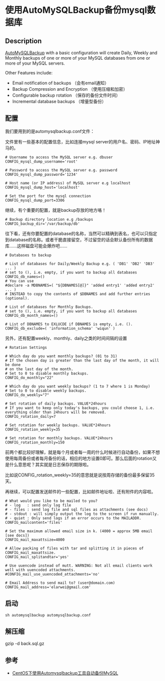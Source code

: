 # 使用AutoMySQLBackup备份mysql数据库
## Description
[AutoMySQLBackup](http://sourceforge.net/projects/automysqlbackup/) with a basic configuration will create Daily, Weekly and Monthly backups of one or more of your MySQL databases from one or more of your MySQL servers.

Other Features include:
- Email notification of backups （会有email通知）
- Backup Compression and Encryption （使用压缩和加密）
- Configurable backup rotation （保存的备份文件时间）
- Incremental database backups （增量型备份）

## 配置
我们要用到的是automysqlbackup.conf文件：

文件里有一些基本的配置信息，比如连接mysql server的用户名、密码、IP地址神马的。
```shell
# Username to access the MySQL server e.g. dbuser
CONFIG_mysql_dump_username='root'

# Password to access the MySQL server e.g. password
CONFIG_mysql_dump_password='1234'

# Host name (or IP address) of MySQL server e.g localhost
CONFIG_mysql_dump_host='localhost'

# Set the port for the mysql connection
CONFIG_mysql_dump_port=3306
```

继续，有个重要的配置，就是backup存放的地方咯！
```shell
# Backup directory location e.g /backups
CONFIG_backup_dir='/var/backup/db'
```

往下看，还有你要配置的database的名称，当然可以精确到表名，也可以只指定到database的名称。或者干脆直接留空，不过留空的话会默认备份所有的数据库……这样磁盘可能会爆炸吧……

```shell
# Databases to backup

# List of databases for Daily/Weekly Backup e.g. ( 'DB1' 'DB2' 'DB3' ... )
# set to (), i.e. empty, if you want to backup all databases
CONFIG_db_names=()
# You can use
#declare -a MDBNAMES=( "${DBNAMES[@]}" 'added entry1' 'added entry2' ... )
# INSTEAD to copy the contents of $DBNAMES and add further entries (optional).

# List of databases for Monthly Backups.
# set to (), i.e. empty, if you want to backup all databases
CONFIG_db_month_names=()

# List of DBNAMES to EXLUCDE if DBNAMES is empty, i.e. ().
CONFIG_db_exclude=( 'information_schema' 'wiqun' )
```

另外，还有配置weekly、monthly、daily之类的时间间隔的设置

```shell
# Rotation Settings

# Which day do you want monthly backups? (01 to 31)
# If the chosen day is greater than the last day of the month, it will be done
# on the last day of the month.
# Set to 0 to disable monthly backups.
CONFIG_do_monthly="22"

# Which day do you want weekly backups? (1 to 7 where 1 is Monday)
# Set to 0 to disable weekly backups.
CONFIG_do_weekly="7"

# Set rotation of daily backups. VALUE*24hours
# If you want to keep only today's backups, you could choose 1, i.e. everything older than 24hours will be removed.
CONFIG_rotation_daily=7

# Set rotation for weekly backups. VALUE*24hours
CONFIG_rotation_weekly=35

# Set rotation for monthly backups. VALUE*24hours
CONFIG_rotation_monthly=150
```
前两个都比较好理解，就是每个月或者每一周的什么时候进行自动备份，如果不想使用每周备份或者每月备份的话，相应的地方设置0即可。那么后面的rotation又是什么意思呢？其实就是日志保存的期限啦。

比如说CONFIG_rotation_weekly=35的意思就是说按周存储的备份最多保留35天。

再继续，可以配置发送邮件的一些配置，比如邮件地址啦、还有附件的内容啦。

```shell
# What would you like to be mailed to you?
# - log   : send only log file
# - files : send log file and sql files as attachments (see docs)
# - stdout : will simply output the log to the screen if run manually.
# - quiet : Only send logs if an error occurs to the MAILADDR.
CONFIG_mailcontent='files'

# Set the maximum allowed email size in k. (4000 = approx 5MB email [see docs])
CONFIG_mail_maxattsize=4000

# Allow packing of files with tar and splitting it in pieces of CONFIG_mail_maxattsize.
CONFIG_mail_splitandtar='yes'

# Use uuencode instead of mutt. WARNING: Not all email clients work well with uuencoded attachments.
#CONFIG_mail_use_uuencoded_attachments='no'

# Email Address to send mail to? (user@domain.com)
CONFIG_mail_address='elarwei@gmail.com'
```

## 启动
```shell
sh automysqlbackup automysqlbackup.conf
```

## 解压缩
gzip -d back.sql.gz

## 参考
- [CentOS下使用Automysqlbackup工具自动备份MySQL](http://www.cnblogs.com/elaron/archive/2013/03/22/2975887.html)
